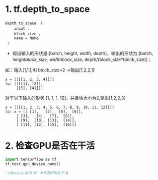 # 1. tf.depth_to_space
```
depth_to_space （ 
    input ， 
    block_size ， 
    name = None
 ）
```
* 假设输入的形状是:[batch, height, width, depth]，输出的形状为:[batch, height*block_size, width*block_size, depth/(block_size*block_size)]；

如：输入[1,1,1,4] block_size=2 ->输出[1,2,2,1]
```
x = [[[[1, 2, 3, 4]]]]
to: [[[[1], [2]],
     [[3], [4]]]]
```
对于以下输入的形状 [1, 1, 1, 12]，并且块大小为2,输出[1,2,2,3]
```
x = [[[[1, 2, 3, 4, 5, 6, 7, 8, 9, 10, 11, 12]]]]
to: x = [[ [1],   [2],  [5],  [6]],
     [ [3],   [4],  [7],  [8]],
     [ [9],  [10], [13],  [14]],
     [ [11], [12], [15],  [16]]]
```
# 2. 检查GPU是否在干活
```python
import tensorflow as tf
tf.test.gpu_device_name()

'/device:GPU:0' #代表GPU在干活
```
